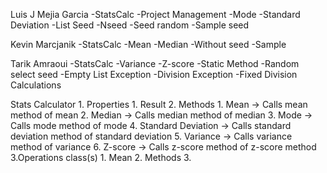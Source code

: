 Luis J Mejia Garcia
    -StatsCalc
    -Project Management
    -Mode
    -Standard Deviation
    -List Seed
    -Nseed
    -Seed random
    -Sample seed

Kevin Marcjanik
    -StatsCalc
    -Mean
    -Median
    -Without seed
    -Sample

Tarik Amraoui
    -StatsCalc
    -Variance
    -Z-score
    -Static Method
    -Random select seed
    -Empty List Exception
    -Division Exception
    -Fixed Division Calculations

Stats Calculator
    1. Properties
        1. Result
    2. Methods
        1. Mean -> Calls mean method of mean
        2. Median -> Calls median method of median
        3. Mode -> Calls mode method of mode
        4. Standard Deviation -> Calls standard deviation method of standard deviation
        5. Variance -> Calls variance method of variance
        6. Z-score -> Calls z-score method of z-score method
    3.Operations class(s)
        1. Mean
            2. Methods
                3. 